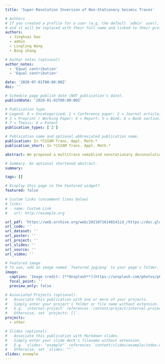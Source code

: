 ```yaml
---
title: 'Super-Resolution Inversion of Non-Stationary Seismic Traces'

# Authors
# If you created a profile for a user (e.g. the default `admin` user), write the username (folder name) here
# and it will be replaced with their full name and linked to their profile.
authors:
  - Jinghuai Gao
  - admin
  - Lingling Wang
  - Bing zhang

# Author notes (optional)
author_notes:
  - 'Equal contribution'
  - 'Equal contribution'

date: '2020-07-01T00:00:00Z'
doi: ''

# Schedule page publish date (NOT publication's date).
publishDate: '2020-01-01T00:00:00Z'

# Publication type.
# Legend: 0 = Uncategorized; 1 = Conference paper; 2 = Journal article;
# 3 = Preprint / Working Paper; 4 = Report; 5 = Book; 6 = Book section;
# 7 = Thesis; 8 = Patent
publication_types: ['2']

# Publication name and optional abbreviated publication name.
publication: In *CSIAM Trans. Appl. Math.*
publication_short: In *CSIAM Trans. Appl. Math.*

abstract: We proposed a multitrace semiblind nonstationary deconvolution method. The proposed method estimates reflectivity and source wavelet simultaneously for pursuing high-resolution seismic processing. The mathematical framework is derived based on convolution exchange law and Fourier transform property. In this framework, seismic records are treated as the convolution of a time-varying wavelet and nonattenuated reflectivity or the convolution of a constant wavelet and attenuated reflectivity. Using these two equivalence relations, we devise an objective function containing two variables, the reflectivity and wavelet. In addition, we add the 2-D total variation constraint to the cost function, which preserves lateral and vertical continuity of the estimated reflectivity. The cost function is solved by alternating iteration and proximal splitting methods, under the assumptions of a known attenuation model and sparse reflectivity. In addition, the mathematical framework is extended to implement semiblind deconvolution in an approximate layered earth model. To demonstrate the effectiveness of the proposed method, we apply the proposed method to synthetic data and field data and confirm that the proposed method can achieve better reflectivity and source wavelet.

# Summary. An optional shortened abstract.
summary: 

tags: []

# Display this page in the Featured widget?
featured: false

# Custom links (uncomment lines below)
# links:
# - name: Custom Link
#   url: http://example.org

url_pdf: 'https://web.archive.org/web/20210716140141id_/https://doc.global-sci.org/uploads/Issue/CSIAM-AM/v2n1/21_131.pdf?1614302132'
url_code: ''
url_dataset: ''
url_poster: ''
url_project: ''
url_slides: ''
url_source: ''
url_video: ''

# Featured image
# To use, add an image named `featured.jpg/png` to your page's folder.
image:
  caption: 'Image credit: [**Unsplash**](https://unsplash.com/photos/pLCdAaMFLTE)'
  focal_point: ''
  preview_only: false

# Associated Projects (optional).
#   Associate this publication with one or more of your projects.
#   Simply enter your project's folder or file name without extension.
#   E.g. `internal-project` references `content/project/internal-project/index.md`.
#   Otherwise, set `projects: []`.
projects:
  - other

# Slides (optional).
#   Associate this publication with Markdown slides.
#   Simply enter your slide deck's filename without extension.
#   E.g. `slides: "example"` references `content/slides/example/index.md`.
#   Otherwise, set `slides: ""`.
slides: example
---
```


